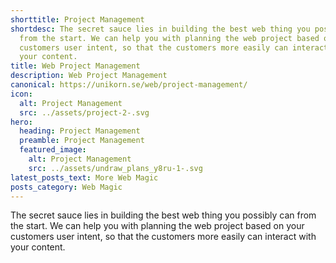 ```yaml
---
shorttitle: Project Management
shortdesc: The secret sauce lies in building the best web thing you possibly can
  from the start. We can help you with planning the web project based on your
  customers user intent, so that the customers more easily can interact with
  your content.
title: Web Project Management
description: Web Project Management
canonical: https://unikorn.se/web/project-management/
icon:
  alt: Project Management
  src: ../assets/project-2-.svg
hero:
  heading: Project Management
  preamble: Project Management
  featured_image:
    alt: Project Management
    src: ../assets/undraw_plans_y8ru-1-.svg
latest_posts_text: More Web Magic
posts_category: Web Magic
---
```

The secret sauce lies in building the best web thing you possibly can from the start. We can help you with planning the web project based on your customers user intent, so that the customers more easily can interact with your content.